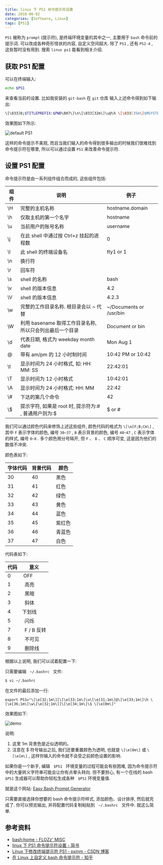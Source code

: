 ```yaml
---
title: linux 下 PS1 命令提示符设置
date: 2018-06-02
categories: [Software, Linux]
tags: [PS1]
---
```


`PS1` 被称为 `prompt` (提示符), 是终端环境变量的其中之一, 主要用于 `bash` 命令前的提示词. 可以改成各种奇形怪状的内容, 自定义空间超大. 除了 `PS1` , 还有 `PS2-4` , 这些暂时没有用到. 搜索 `linux ps1` 能看到相关介绍.

## 获取 PS1 配置

可以在终端输入:

```zsh
echo $PS1
```

来查看当前的设置. 比如我安装的 `git-bash` 在 `git` 仓库 输入上述命令得到如下输出:

```zsh
\[\033]0;$TITLEPREFIX:$PWD\007\]\n\[\033[32m\]\u@\h \[\033[35m\]$MSYSTEM \[\033[33m\]\w\[\033[36m\] `__git_ps1` \[\033[0m\]\n$
```

效果图如下所示:

![default PS1](/img/git/014.png)

这样的命令提示不美观, 而且当我们输入的命令得到很多输出的时候我们很难找到命令提示符在哪里, 所以可以通过设置 `PS1` 来改善命令提示符.

## 设置 PS1 配置

命令提示符是由一系列组件组合而成的, 这些组件包括:

| 组件 | 说明                                                     | 例子                    |
| ---- | -------------------------------------------------------- | ----------------------- |
| \H   | 完整的主机名称                                           | hostname.domain         |
| \h   | 仅取主机的第一个名字                                     | hostname                |
| \u   | 当前用户的账号名称                                       | username                |
| \j   | 在此 shell 中通过按 Ctrl+z 挂起的进程数                  | 0                       |
| \l   | 此 shell 的终端设备名                                    | tty1 or 1               |
| \n   | 换行符                                                   |
| \r   | 回车符                                                   |
| \s   | shell 的名称                                             | bash                    |
| \v   | shell 的版本信息                                         | 4.2                     |
| \V   | shell 的版本信息                                         | 4.2.3                   |
| \w   | 完整的工作目录名称. 根目录会以 ~ 代替                    | ~/Documents or /usr/bin |
| \W   | 利用 basename 取得工作目录名称, 所以只会列出最后一个目录 | Document or bin         |
| \d   | 代表日期, 格式为 weekday month date                      | Mon Aug 1               |
| \@   | 带有 am/pm 的 12 小时制时间                              | 10:42 PM or 10:42       |
| \t   | 显示时间为 24 小时格式, 如: HH: MM: SS                   | 22:42:01                |
| \T   | 显示时间为 12 小时格式                                   | 10:42:01                |
| \A   | 显示时间为 24 小时格式: HH: MM                           | 22:42                   |
| \\#  | 下达的第几个命令                                         | 42                      |
| \\\$ | 提示字符, 如果是 root 时, 提示符为:# , 普通用户则为:\$   |\$ or #

我们可以通过颜色代码来修饰上述这些组件, 颜色代码的格式为 `\[\e[F;B;Cm\]` , 其中 `F` 表示字体的颜色, 编号 `30~37` , `B` 表示背景的颜色, 编号 `40~47` , `C` 表示字体的样式, 编号 `0~8` . 多个颜色用分号隔开, 但 `F` 、 `B` 、 `C` 顺序可变, 这是因为他们的数值不冲突.

颜色表如下:

| 字体代码 | 背景代码 | 颜色   |
| -------- | -------- | ------ |
| 30       | 40       | 黑色   |
| 31       | 41       | 红色   |
| 32       | 42       | 绿色   |
| 33       | 43       | 黄色   |
| 34       | 44       | 蓝色   |
| 35       | 45       | 紫红色 |
| 36       | 46       | 青蓝色 |
| 37       | 47       | 白色   |

代码表如下:

| 代码 | 意义         |
| ---- | ------------ |
| 0    |  OFF         |
| 1    |   高亮       |
| 2    |   黑暗       |
| 3    |   斜体       |
| 4    | 下划线       |
| 5    |   闪烁       |
| 7    |   F / B 反转 |
| 8    |   不可见     |
| 9    |   删除线     |

根据以上说明, 我们可以试着配置一下:

只需要编辑   `~/.bashrc`   文件:

```zsh
$ vi ~/.bashrc
```

在文件的最后添加一行:

```
export PS1="\[\e[32;1m\][\[\e[33;1m\]\u\[\e[31;1m\]@\[\e[33;1m\]\h \[\e[36;1m\]\w\[\e[32;1m\]]\[\e[34;1m\]\$ \[\e[0m\]"
```

效果图如下:

![demo](/img/git/001.png)

说明:

1. 这里 1m 背景色是近似透明的。
2. 注意在 \$ 符号输出之后, 我们还要重置颜色为透明, 也就是 `\[\e[0m\]` 或 `\[\e[m\]` , 这样你输入的命令就不会受之前颜色设置的影响.

如果你是一个新手, 编辑   `$PS1`   环境变量的过程可能会有些困难, 因为命令提示符中的大量转义字符串可能会让你有点晕头转向. 但不要担心, 有一个在线的 bash `$PS1` 生成器可以帮助你轻松生成各种   `$PS1` 环境变量值.

就是这个网站: [Easy Bash Prompt Generator](http://ezprompt.net/)

只需要直接选择你想要的 bash 命令提示符样式, 添加颜色、设计排序, 然后就完成了. 你可以预览输出, 并将配置代码复制粘贴到   `~/.bashrc`   文件中. 就这么简单.

## 参考资料

- [bash:home - FLOZz' MISC](https://misc.flogisoft.com/bash/home)
- [linux 下 PS1 命令提示符设置 - 简书](https://www.jianshu.com/p/0ad354929baf)
- [Linux 下修改终端提示符 PS1 - pxinm - CSDN 博客](https://blog.csdn.net/pxinm/article/details/53289856)
- [在 Linux 上自定义 bash 命令提示符 - 知乎](https://zhuanlan.zhihu.com/p/50993989)
